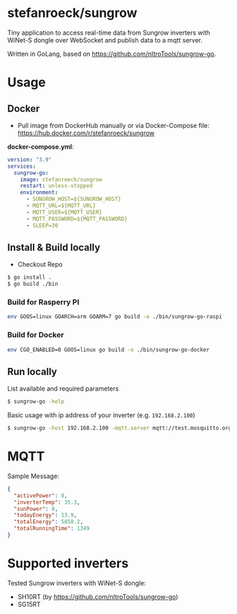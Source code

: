 # stefanroeck/sungrow

Tiny application to access real-time data from Sungrow inverters with WiNet-S dongle over WebSocket and publish data to a mqtt server.

Written in GoLang, based on https://github.com/nItroTools/sungrow-go.

# Usage

## Docker

- Pull image from DockerHub manually or via Docker-Compose file: https://hub.docker.com/r/stefanroeck/sungrow

**docker-compose.yml**:

```yaml
version: "3.9"
services:
  sungrow-go:
    image: stefanroeck/sungrow
    restart: unless-stopped
    environment:
      - SUNGROW_HOST=${SUNGROW_HOST}
      - MQTT_URL=${MQTT_URL}
      - MQTT_USER=${MQTT_USER}
      - MQTT_PASSWORD=${MQTT_PASSWORD}
      - SLEEP=30
```

## Install & Build locally

- Checkout Repo

```bash
$ go install .
$ go build ./bin
```

### Build for Rasperry PI

```bash
env GOOS=linux GOARCH=arm GOARM=7 go build -o ./bin/sungrow-go-raspi
```

### Build for Docker

```bash
env CGO_ENABLED=0 GOOS=linux go build -o ./bin/sungrow-go-docker
```

## Run locally

List available and required parameters

```bash
$ sungrow-go -help
```

Basic usage with ip address of your inverter (e.g. `192.168.2.100`)

```bash
$ sungrow-go -host 192.168.2.100 -mqtt.server mqtt://test.mosquitto.org:1883 -mqtt.topic honk/demo
```

# MQTT

Sample Message:

```json
{
  "activePower": 0,
  "inverterTemp": 35.3,
  "sunPower": 0,
  "todayEnergy": 13.9,
  "totalEnergy": 5850.2,
  "totalRunningTime": 1349
}
```

# Supported inverters

Tested Sungrow inverters with WiNet-S dongle:

- SH10RT (by https://github.com/nItroTools/sungrow-go)
- SG15RT
